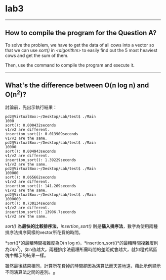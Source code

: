 # lab3

---
## How to compile the program for the Question A?

To solve the problem, we have to get the data of all cows into a vector so that we can use *sort()* in *\<algorithm>* to easily find out the 5 most heaviest cows and get the sum of them.

Then, use the command to compile the program and execute it.

---
## What's the difference between O(n log n) and O(n<sup>2</sup>)?

討論前，先出示執行結果：

```shell
pd2@VirtualBox:~/Desktop/Lab/test$ ./Main
1000
sort(): 0.000432seconds
v1/v2 are different.
insertion_sort(): 0.013909seconds
v1/v2 are the same.
pd2@VirtualBox:~/Desktop/Lab/test$ ./Main
10000
sort(): 0.004943seconds
v1/v2 are different.
insertion_sort(): 1.39229seconds
v1/v2 are the same.
pd2@VirtualBox:~/Desktop/Lab/test$ ./Main
100000
sort(): 0.065662seconds
v1/v2 are different.
insertion_sort(): 141.269seconds
v1/v2 are the same.
pd2@VirtualBox:~/Desktop/Lab/test$ ./Main
1000000
sort(): 0.730134seconds
v1/v2 are different.
insertion_sort(): 13906.7seconds
v1/v2 are the same.
```

*sort()* 為**最快的比較排序法**，*insertion_sort()* 則是**插入排序法**，數字為使用兩種排序法排序同樣的vector所花費的時間。

*sort()*的最糟時間複雜度為O(n log n)，*insertion_sort()*的最糟時間複雜度則為O(n<sup>2</sup>)，如n值越大，兩種排序法最糟所需時間的差距就會越大，就如程式碼區塊中顯示的結果一樣。

雖然最後結果相同，計算所花費掉的時間卻因為演算法而天差地遠，藉此示例顯示不同演算法之間的差別。<sub>#</sub>
